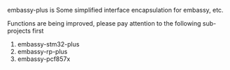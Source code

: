embassy-plus is Some simplified interface encapsulation for embassy, etc.

Functions are being improved, please pay attention to the following sub-projects first

1. embassy-stm32-plus
2. embassy-rp-plus
3. embassy-pcf857x
